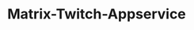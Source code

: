 ---
collection: projects
title: Matrix-Twitch-Appservice
image_side: right
image: /assets/img/mountains.jpg
project_link: https://github.com/Nordgedanken/matrix-twitch-bridge
features:
  - Written in golang
---